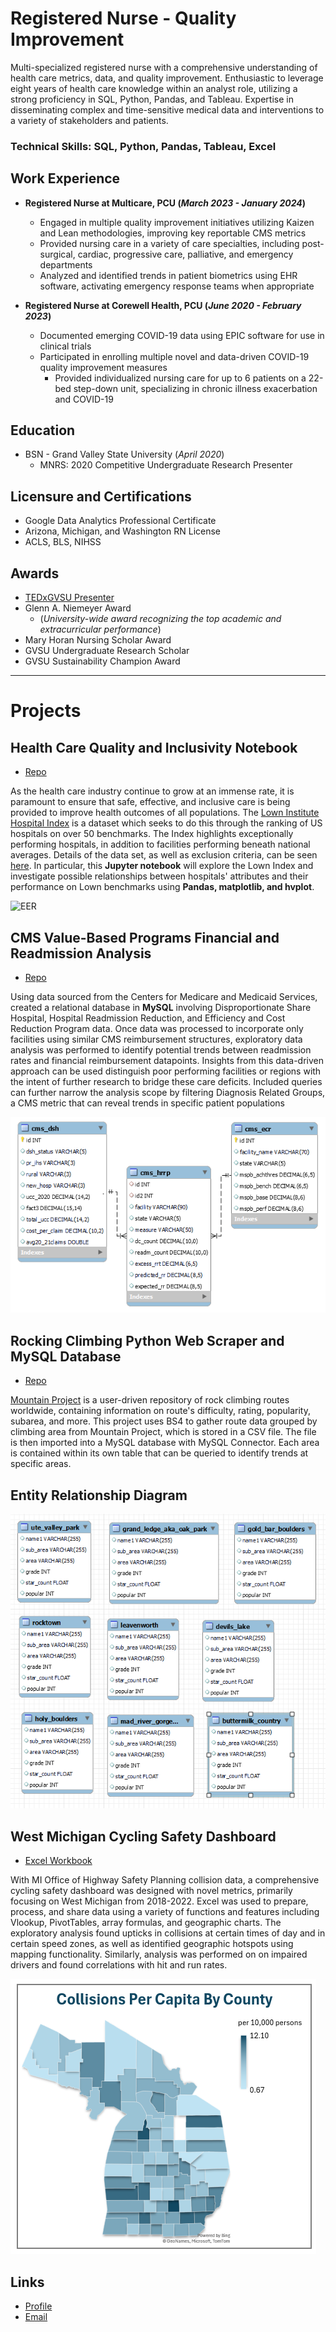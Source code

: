 # Registered Nurse - Quality Improvement
Multi-specialized registered nurse with a comprehensive understanding of health care metrics, data, and quality improvement. Enthusiastic to leverage eight years of health care knowledge within an analyst role, utilizing a strong proficiency in SQL, Python, Pandas, and Tableau. Expertise in disseminating complex and time-sensitive medical data and interventions to a variety of stakeholders and patients.

###     Technical Skills: SQL, Python, Pandas, Tableau, Excel

## Work Experience
- **Registered Nurse at Multicare, PCU (_March 2023 - January 2024_)**
  - Engaged in multiple quality improvement initiatives utilizing Kaizen and Lean methodologies, improving key reportable CMS metrics
  -	Provided nursing care in a variety of care specialties, including post-surgical, cardiac, progressive care, palliative, and emergency departments
  -	Analyzed and identified trends in patient biometrics using EHR software, activating emergency response teams when appropriate

- **Registered Nurse at Corewell Health, PCU (_June 2020 - February 2023_)**  
  -	Documented emerging COVID-19 data using EPIC software for use in clinical trials
  - Participated in enrolling multiple novel and data-driven COVID-19 quality improvement measures
	- Provided individualized nursing care for up to 6 patients on a 22-bed step-down unit, specializing in chronic illness exacerbation and COVID-19
 
## Education
- BSN - Grand Valley State University (_April 2020_)  
  - MNRS: 2020 Competitive Undergraduate Research Presenter

## Licensure and Certifications
- Google Data Analytics Professional Certificate
- Arizona, Michigan, and Washington RN License
- ACLS, BLS, NIHSS

## Awards
- [TEDxGVSU Presenter](https://www.youtube.com/watch?v=zpAMpxGJCoc)
- Glenn A. Niemeyer Award
  - (_University-wide award recognizing the top academic and extracurricular performance_)
- Mary Horan Nursing Scholar Award
- GVSU Undergraduate Research Scholar
- GVSU Sustainability Champion Award

---

# Projects
## Health Care Quality and Inclusivity Notebook
- [Repo](https://github.com/Smittyxc/health-care-equality-notebook)

As the health care industry continue to grow at an immense rate, it is paramount to ensure that safe, effective, and inclusive care is being provided to improve health outcomes of all populations. The [Lown Institute Hospital Index](https://lownhospitalsindex.org/rankings/) is a dataset which seeks to do this through the ranking of US hospitals on over 50 benchmarks. The Index highlights exceptionally performing hospitals, in addition to facilities performing beneath national averages. Details of the data set, as well as exclusion criteria, can be seen [here](https://lownhospitalsindex.org/about/faqs/). In particular, this **Jupyter notebook** will explore the Lown Index and investigate possible relationships between hospitals' attributes and their performance on Lown benchmarks using **Pandas, matplotlib, and hvplot**.

![EER](/assets/ceo_plot)

## CMS Value-Based Programs Financial and Readmission Analysis
- [Repo](https://github.com/Smittyxc/sql-cms-database)

Using data sourced from the Centers for Medicare and Medicaid Services, created a relational database in **MySQL** involving Disproportionate Share Hospital, Hospital Readmission Reduction, and Efficiency and Cost Reduction Program data. Once data was processed to incorporate only facilities using similar CMS reimbursement structures, exploratory data analysis was performed to identify potential trends between readmission rates and financial reimbursement datapoints. Insights from this data-driven approach can be used distinguish poor performing facilities or regions with the intent of further research to bridge these care deficits. Included queries can further narrow the analysis scope by filtering Diagnosis Related Groups, a CMS metric that can reveal trends in specific patient populations

![EER](/assets/cms_eer.png)

## Rocking Climbing Python Web Scraper and MySQL Database
- [Repo](https://github.com/Smittyxc/rock-climbing-mysql-database)

[Mountain Project](https://www.mountainproject.com/) is a user-driven repository of rock climbing routes worldwide, containing information on route's difficulty, rating, popularity, subarea, and more. This project uses BS4 to gather route data grouped by climbing area from Mountain Project, which is stored in a CSV file. The file is then imported into a MySQL database with MySQL Connector. Each area is contained within its own table that can be queried to identify trends at specific areas.

## Entity Relationship Diagram
![eer](/assets/climbing_eer.png)

## West Michigan Cycling Safety Dashboard
- [Excel Workbook](https://github.com/Smittyxc/mi-cycling-safety-dashboard)

With MI Office of Highway Safety Planning collision data, a comprehensive cycling safety dashboard was designed with novel metrics, primarily focusing on West Michigan from 2018-2022. Excel was used to prepare, process, and share data using a variety of functions and features including Vlookup, PivotTables, array formulas, and geographic charts. The exploratory analysis found upticks in collisions at certain times of day and in certain speed zones, as well as identified geographic hotspots using mapping functionality. Similarly, analysis was performed on on impaired drivers and found correlations with hit and run rates. 

![Bike Study](/assets/bike1.png)

## Links
- [Profile](https://github.com/smittyxc)
- [Email](mailto:mattsmith1652@gmail.com?subject=Hi% "Hi!")
